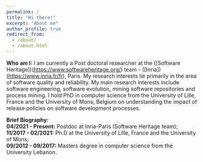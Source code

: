 ```yaml
---
permalink: /
title: "Hi there!"
excerpt: "About me"
author_profile: true
redirect_from: 
  - /about/
  - /about.html
---
```


**Who am I:** 
I am currently a Post doctoral researcher at the ([Software Heritage])(https://www.softwareheritage.org/) team - ([Inria])(https://www.inria.fr/fr), Paris. 
My research interests lie primarily in the area of software quality and reliability. 
My main research interests include software engineering, software evolution, mining software repositories and process mining.
I hold PhD in computer science from the University of Lille, France and the University of Mons, Belgium 
on understanding the impact of release policies on software development processes.

**Brief Biography:**   
 **04/2021 - Present:** Postdoc at Inria-Paris (Software Heritage team);   
 **11/2017 - 02/2021:** Ph.D at the University of Lille, France and the University of Mons;   
 **09/2012 - 09/2017:** Masters degree in computer science from the University Lebanon.




